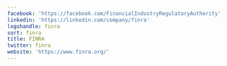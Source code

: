 ```yaml
---
facebook: 'https://facebook.com/FinancialIndustryRegulatoryAuthority'
linkedin: 'https://linkedin.com/company/finra'
logohandle: finra
sort: finra
title: FINRA
twitter: finra
website: 'https://www.finra.org/'
---
```

